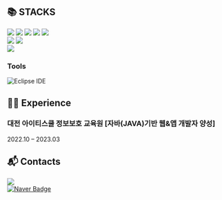 ## 📚 STACKS
<div>
<img src="https://img.shields.io/badge/java-007396?style=for-the-badge&logo=java&logoColor=white">
<img src="https://img.shields.io/badge/spring-6DB33F?style=for-the-badge&logo=spring&logoColor=white">
<img src="https://img.shields.io/badge/javascript-F7DF1E?style=for-the-badge&logo=javascript&logoColor=black">
<img src="https://img.shields.io/badge/html5-E34F26?style=for-the-badge&logo=html5&logoColor=white">
<img src="https://img.shields.io/badge/css3-1572B6?style=for-the-badge&logo=css3&logoColor=white">
<br>

<img src="https://img.shields.io/badge/jquery-0769AD?style=for-the-badge&logo=jquery&logoColor=white">
<img src="https://img.shields.io/badge/bootstrap-7952B3?style=for-the-badge&logo=bootstrap&logoColor=white">
<br>

<img src="https://img.shields.io/badge/oracle-F80000?style=for-the-badge&logo=oracle&logoColor=white">

</div>

### Tools
![Eclipse IDE](https://img.shields.io/badge/Eclipse%20IDE-2C2255.svg?&style=for-the-badge&logo=Eclipse%20IDE&logoColor=white)


## 🙋‍♂️ Experience
<h3> 대전 아이티스쿨 정보보호 교육원
[자바(JAVA)기반 웹&앱 개발자 양성] </h1>
<p>2022.10 – 2023.03</p>

## 📬 Contacts
<a href =https://right-song-9b4.notion.site/9a723a2c01184e7f83c2f7c54281e388><img src="https://img.shields.io/badge/Notion-000000?style=flat-square&logo=notion&logoColor=white%22/%3E"></a> <br>
[![Naver Badge](https://img.shields.io/badge/qkrkyungals@naver.com-03C75A?style=flat-square&logo=Naver&logoColor=white&link=mailto:qkrkyungals@naver.com)](mailto:qkrkyungals@naver.com)
